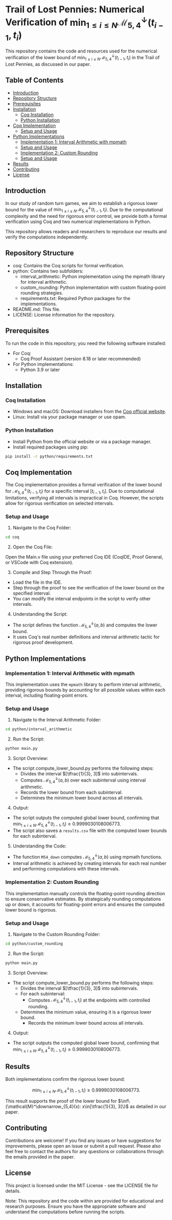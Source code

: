 # Trail of Lost Pennies: Numerical Verification of $\min_{1 \leq i \leq N} \mathcal{M}^\downarrow_{5,4}(t_{i-1}, t_i)$

This repository contains the code and resources used for the numerical verification of the lower bound of $\min_{1 \leq i \leq N} \mathcal{M}^\downarrow_{5,4}(t_{i-1}, t_i)$ in the Trail of Lost Pennies, as discussed in our paper.

<!-- START doctoc generated TOC please keep comment here to allow auto update -->
<!-- DON'T EDIT THIS SECTION, INSTEAD RE-RUN doctoc TO UPDATE -->
## Table of Contents

- [Introduction](#introduction)
- [Repository Structure](#repository-structure)
- [Prerequisites](#prerequisites)
- [Installation](#installation)
  - [Coq Installation](#coq-installation)
  - [Python Installation](#python-installation)
- [Coq Implementation](#coq-implementation)
  - [Setup and Usage](#setup-and-usage)
- [Python Implementations](#python-implementations)
  - [Implementation 1: Interval Arithmetic with mpmath](#implementation-1-interval-arithmetic-with-mpmath)
  - [Setup and Usage](#setup-and-usage-1)
  - [Implementation 2: Custom Rounding](#implementation-2-custom-rounding)
  - [Setup and Usage](#setup-and-usage-2)
- [Results](#results)
- [Contributing](#contributing)
- [License](#license)

<!-- END doctoc generated TOC please keep comment here to allow auto update -->

## Introduction

In our study of random turn games, we aim to establish a rigorous lower bound for the value of $\min_{1 \leq i \leq N} \mathcal{M}^\downarrow_{5,4}(t_{i-1}, t_i)$. Due to the computational complexity and the need for rigorous error control, we provide both a formal verification using Coq and two numerical implementations in Python.

This repository allows readers and researchers to reproduce our results and verify the computations independently.

## Repository Structure

- coq: Contains the Coq scripts for formal verification.
- python: Contains two subfolders:
  - interval_arithmetic: Python implementation using the mpmath library for interval arithmetic.
  - custom_rounding: Python implementation with custom floating-point rounding strategies.
  - requirements.txt: Required Python packages for the implementations.
- README.md: This file.
- LICENSE: License information for the repository.

## Prerequisites

To run the code in this repository, you need the following software installed:

- For Coq:
  - Coq Proof Assistant (version 8.18 or later recommended)
- For Python implementations:
  - Python 3.9 or later

## Installation

### Coq Installation

- Windows and macOS: Download installers from the [Coq official website](https://coq.inria.fr/download).
- Linux: Install via your package manager or use opam.

### Python Installation

- Install Python from the official website or via a package manager.
- Install required packages using pip:

```bash
pip install -r python/requirements.txt
```

## Coq Implementation

The Coq implementation provides a formal verification of the lower bound for $\mathcal{M}^\downarrow_{5,4}(t_{i-1}, t_i)$ for a specific interval $[t_{i-1}, t_i]$. Due to computational limitations, verifying all intervals is impractical in Coq. However, the scripts allow for rigorous verification on selected intervals.

### Setup and Usage

1. Navigate to the Coq Folder:

```bash
cd coq
```

2. Open the Coq File:

Open the Main.v file using your preferred Coq IDE (CoqIDE, Proof General, or VSCode with Coq extension).

3. Compile and Step Through the Proof:

- Load the file in the IDE.
- Step through the proof to see the verification of the lower bound on the specified interval.
- You can modify the interval endpoints in the script to verify other intervals.

4. Understanding the Script:

- The script defines the function $\mathcal{M}^\downarrow_{5,4}(a, b)$ and computes the lower bound.
- It uses Coq's real number definitions and interval arithmetic tactic for rigorous proof development.

## Python Implementations

### Implementation 1: Interval Arithmetic with mpmath

This implementation uses the `mpmath` library to perform interval arithmetic, providing rigorous bounds by accounting for all possible values within each interval, including floating-point errors.

### Setup and Usage

1. Navigate to the Interval Arithmetic Folder:

```bash
cd python/interval_arithmetic
```

2. Run the Script:

```bash
python main.py
```

3. Script Overview:

- The script compute_lower_bound.py performs the following steps:
  - Divides the interval $[\tfrac{1}{3}, 3]$ into subintervals.
  - Computes $\mathcal{M}^\downarrow_{5,4}(a, b)$ over each subinterval using interval arithmetic.
  - Records the lower bound from each subinterval.
  - Determines the minimum lower bound across all intervals.

4. Output:

- The script outputs the computed global lower bound, confirming that $\min_{1 \leq i \leq N} \mathcal{M}^\downarrow_{5,4}(t_{i-1}, t_i) \geq 0.9999030108006773$.
- The script also saves a `results.csv` file with the computed lower bounds for each subinterval.

5. Understanding the Code:

- The function `M54_down` computes $\mathcal{M}^\downarrow_{5,4}(a, b)$ using mpmath functions.
- Interval arithmetic is achieved by creating intervals for each real number and performing computations with these intervals.

### Implementation 2: Custom Rounding

This implementation manually controls the floating-point rounding direction to ensure conservative estimates. By strategically rounding computations up or down, it accounts for floating-point errors and ensures the computed lower bound is rigorous.

### Setup and Usage

1. Navigate to the Custom Rounding Folder:

```bash
cd python/custom_rounding
```

2. Run the Script:

```bash
python main.py
```

3. Script Overview:

- The script compute_lower_bound.py performs the following steps:
  - Divides the interval $[\tfrac{1}{3}, 3]$ into subintervals.
  - For each subinterval:
    - Computes $\mathcal{M}^\downarrow_{5,4}(t_{i-1}, t_i)$ at the endpoints with controlled rounding.
  - Determines the minimum value, ensuring it is a rigorous lower bound.
    - Records the minimum lower bound across all intervals.

4. Output:

- The script outputs the computed global lower bound, confirming that $\min_{1 \leq i \leq N} \mathcal{M}^\downarrow_{5,4}(t_{i-1}, t_i) \geq 0.9999030108006773$.

## Results

Both implementations confirm the rigorous lower bound:

$$
	\min_{1 \leq i \leq N} \mathcal{M}^\downarrow_{5,4}(t_{i-1}, t_i) \geq 0.9999030108006773.
$$

This result supports the proof of the lower bound for $\inf\{\mathcal{M}^\downarrow_{5,4}(x): x\in[\tfrac{1}{3}, 3]\}$ as detailed in our paper.

## Contributing

Contributions are welcome! If you find any issues or have suggestions for improvements, please open an issue or submit a pull request. Please also feel free to contact the authors for any questions or collaborations through the emails provided in the paper.

## License

This project is licensed under the MIT License - see the LICENSE file for details.

Note: This repository and the code within are provided for educational and research purposes. Ensure you have the appropriate software and understand the computations before running the scripts.
